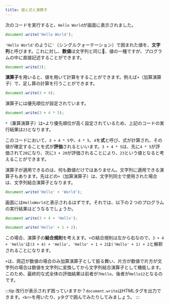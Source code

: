 ```yaml
---
title: 値と式と演算子
---
```


次のコードを実行すると、`Hello World`が画面に表示されました。

```js
document.write('Hello World');
```

`'Hello World'`のように`'`（シングルクォーテーション）で囲まれた値を、**文字列**と呼びます。これに対し、**数値**は文字列と同じ、値の一種ですが、プログラムの中に直接記述することができます。

```js
document.write(3);
```

**演算子**を用いると、値を用いて計算をすることができます。例えば`+`（加算演算子）で、足し算の計算を行うことができます。

```js
document.write(3 + 4);
```

演算子には優先順位が設定されています。

```js
document.write(3 + 4 * 5);
```

`*`（乗算演算子）は`+`より優先順位が高く設定されているため、上記のコードの実行結果は`23`となります。

このコードにおいて、`3 + 4 * 5`や、`4 * 5`、`4`を**式**と呼び、式が計算され、その値が確定することを式が**評価**されるといいます。`3 + 4 * 5`は、先に`4 * 5`が評価されて`20`になり、次に`3 + 20`が評価されることにより、`23`という値となると考えることができます。

演算子が適用できるのは、何も数値だけではありません。文字列に適用できる演算子もあります。先ほどの`+`（加算演算子）は、文字列同士で使用された場合は、文字列結合演算子となります。

```js
document.write('Hello' + 'World');
```

画面には`HelloWorld`と表示されるはずです。それでは、以下の２つのプログラムの実行結果はどうなるでしょうか。

```js
document.write(3 + 4 + 'Hello');
```

```js
document.write('Hello' + 1 + 2);
```

この場合、演算子の**結合規則**を考えます。`+`の結合規則は左から右なので、`3 + 4 + 'Hello'`は`(3 + 4) + 'Hello'`、`'Hello' + 1 + 2`は`('Hello' + 1) + 2`と解釈されることになります。

`+`は、両辺が数値の場合のみ加算演算子として振る舞い、片方が数値で片方が文字列の場合は数値を文字列に変換してから文字列結合演算子として機能します。このため、最終的な式全体の評価結果は前者が`7Hello`、後者が`Hello12`となるのです。

:::tip
改行が表示されず困っていますか？`document.write`はHTMLタグを出力できます。`<br>`を用いたり、`p`タグで囲んでみたりしてみましょう。
:::
